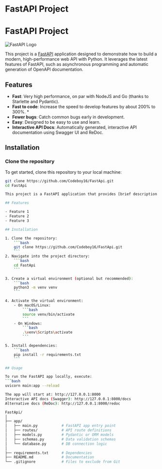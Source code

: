 # FastAPI Project
# FastAPI Project

![FastAPI Logo](https://fastapi.tiangolo.com/img/logo-margin/logo-teal.png)

This project is a [FastAPI](https://fastapi.tiangolo.com/) application designed to demonstrate how to build a modern, high-performance web API with Python. It leverages the latest features of FastAPI, such as asynchronous programming and automatic generation of OpenAPI documentation.

## Features

- **Fast**: Very high performance, on par with NodeJS and Go (thanks to Starlette and Pydantic).
- **Fast to code**: Increase the speed to develop features by about 200% to 300%. *
- **Fewer bugs**: Catch common bugs early in development.
- **Easy**: Designed to be easy to use and learn.
- **Interactive API Docs**: Automatically generated, interactive API documentation using Swagger UI and ReDoc.

## Installation

### Clone the repository

To get started, clone this repository to your local machine:

```bash
git clone https://github.com/Codeboy16/FastApi.git
cd FastApi

This project is a FastAPI application that provides [brief description of the project functionality].

## Features

- Feature 1
- Feature 2
- Feature 3

## Installation

1. Clone the repository:
    ```bash
    git clone https://github.com/Codeboy16/FastApi.git
    ```
2. Navigate into the project directory:
    ```bash
    cd FastApi
    ```

3. Create a virtual environment (optional but recommended):
    ```bash
    python3 -m venv venv
    ```

4. Activate the virtual environment:
    - On macOS/Linux:
        ```bash
        source venv/bin/activate
        ```
    - On Windows:
        ```bash
        .\venv\Scripts\activate
        ```

5. Install dependencies:
    ```bash
    pip install -r requirements.txt
    ```

## Usage

To run the FastAPI app locally, execute:
```bash
uvicorn main:app --reload

The app will start at: http://127.0.0.1:8000
Interactive API docs (Swagger): http://127.0.0.1:8000/docs
Alternative docs (ReDoc): http://127.0.0.1:8000/redoc

FastApi/
│
├── app/
│   ├── main.py           # FastAPI app entry point
│   ├── routes/           # API route definitions
│   ├── models.py         # Pydantic or ORM models
│   ├── schemas.py        # Data validation schemas
│   └── database.py       # DB connection logic
│
├── requirements.txt      # Dependencies
├── README.md             # Documentation
└── .gitignore            # Files to exclude from Git
